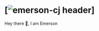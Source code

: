 # [![emerson-cj header](https://raw.githubusercontent.com/Emerson-CJ/main/banner/Unnamed.png)]

Hey there 👋, I am Emerson
